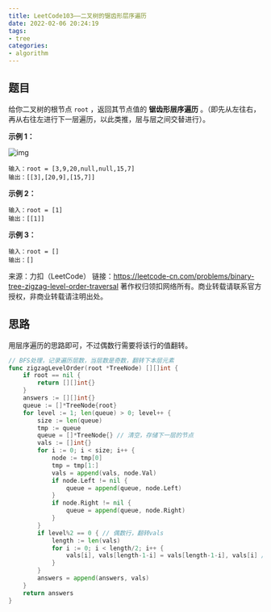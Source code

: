 ```yaml
---
title: LeetCode103——二叉树的锯齿形层序遍历
date: 2022-02-06 20:24:19
tags:
- tree
categories:
- algorithm
---
```


## 题目

给你二叉树的根节点 `root` ，返回其节点值的 **锯齿形层序遍历** 。（即先从左往右，再从右往左进行下一层遍历，以此类推，层与层之间交替进行）。

**示例 1：**

![img](https://assets.leetcode.com/uploads/2021/02/19/tree1.jpg)

```
输入：root = [3,9,20,null,null,15,7]
输出：[[3],[20,9],[15,7]]
```

**示例 2：**

```
输入：root = [1]
输出：[[1]]
```

**示例 3：**

```
输入：root = []
输出：[]
```

来源：力扣（LeetCode）
链接：https://leetcode-cn.com/problems/binary-tree-zigzag-level-order-traversal
著作权归领扣网络所有。商业转载请联系官方授权，非商业转载请注明出处。

## 思路

用层序遍历的思路即可，不过偶数行需要将该行的值翻转。

```go
// BFS处理，记录遍历层数，当层数是奇数，翻转下本层元素
func zigzagLevelOrder(root *TreeNode) [][]int {
	if root == nil {
		return [][]int{}
	}
	answers := [][]int{}
	queue := []*TreeNode{root}
	for level := 1; len(queue) > 0; level++ {
		size := len(queue)
		tmp := queue
		queue = []*TreeNode{} // 清空，存储下一层的节点
		vals := []int{}
		for i := 0; i < size; i++ {
			node := tmp[0]
			tmp = tmp[1:]
			vals = append(vals, node.Val)
			if node.Left != nil {
				queue = append(queue, node.Left)
			}
			if node.Right != nil {
				queue = append(queue, node.Right)
			}
		}
		if level%2 == 0 { // 偶数行，翻转vals
			length := len(vals)
			for i := 0; i < length/2; i++ {
				vals[i], vals[length-1-i] = vals[length-1-i], vals[i] // length-1是结束下标，-i就是同步往左逼近
			}
		}
		answers = append(answers, vals)
	}
	return answers
}
```

